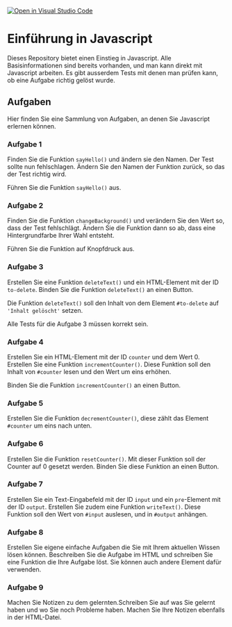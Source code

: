 [![Open in Visual Studio Code](https://classroom.github.com/assets/open-in-vscode-718a45dd9cf7e7f842a935f5ebbe5719a5e09af4491e668f4dbf3b35d5cca122.svg)](https://classroom.github.com/online_ide?assignment_repo_id=12398996&assignment_repo_type=AssignmentRepo)
# Einführung in Javascript

Dieses Repository bietet einen Einstieg in Javascript. Alle Basisinformationen sind bereits vorhanden, und man kann direkt mit Javascript arbeiten. Es gibt ausserdem Tests mit denen man prüfen kann, ob eine Aufgabe richtig gelöst wurde.

## Aufgaben

Hier finden Sie eine Sammlung von Aufgaben, an denen Sie Javascript erlernen können.

### Aufgabe 1

Finden Sie die Funktion `sayHello()` und ändern sie den Namen. Der Test sollte nun fehlschlagen. Ändern Sie den Namen der Funktion zurück, so das der Test richtig wird.

Führen Sie die Funktion `sayHello()` aus.

### Aufgabe 2

Finden Sie die Funktion `changeBackground()` und verändern Sie den Wert so, dass der Test fehlschlägt. Ändern Sie die Funktion dann so ab, dass eine Hintergrundfarbe Ihrer Wahl entsteht.

Führen Sie die Funktion auf Knopfdruck aus.

### Aufgabe 3

Erstellen Sie eine Funktion `deleteText()` und ein HTML-Element mit der ID `to-delete`. Binden Sie die Funktion `deleteText()` an einen Button.

Die Funktion `deleteText()` soll den Inhalt von dem Element `#to-delete` auf `'Inhalt gelöscht'` setzen.

Alle Tests für die Aufgabe 3 müssen korrekt sein.

### Aufgabe 4

Erstellen Sie ein HTML-Element mit der ID `counter` und dem Wert 0. Erstellen Sie eine Funktion `incrementCounter()`. Diese Funktion soll den Inhalt von `#counter` lesen und den Wert um eins erhöhen.

Binden Sie die Funktion `incrementCounter()` an einen Button.

### Aufgabe 5

Erstellen Sie die Funktion `decrementCounter()`, diese zählt das Element `#counter` um eins nach unten.

### Aufgabe 6

Erstellen Sie die Funktion `resetCounter()`. Mit dieser Funktion soll der Counter auf 0 gesetzt werden. Binden Sie diese Funktion an einen Button.

### Aufgabe 7

Erstellen Sie ein Text-Eingabefeld mit der ID `input` und ein `pre`-Element mit der ID `output`. Erstellen Sie zudem eine Funktion `writeText()`. Diese Funktion soll den Wert von `#input` auslesen, und in `#output` anhängen.

### Aufgabe 8

Erstellen Sie eigene einfache Aufgaben die Sie mit Ihrem aktuellen Wissen lösen können. Beschreiben Sie die Aufgabe im HTML und schreiben Sie eine Funktion die Ihre Aufgabe löst. Sie können auch andere Element dafür verwenden.

### Aufgabe 9

Machen Sie Notizen zu dem gelernten.Schreiben Sie auf was Sie gelernt haben und wo Sie noch Probleme haben. Machen Sie Ihre Notizen ebenfalls in der HTML-Datei.